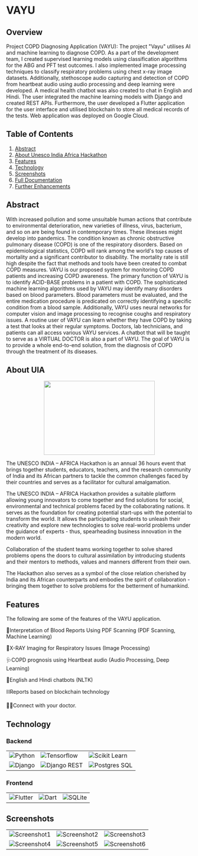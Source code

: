          
# VAYU
## Overview
Project COPD Diagnosing Application (VAYU): The project "Vayu" utilises AI and machine learning to diagnose COPD. As
a part of the development team, I created supervised learning models using classification algorithms for the ABG and PFT test
outcomes. I also implemented image processing techniques to classify respiratory problems using chest x-ray image datasets.
Additionally, stethoscope audio capturing and detection of COPD from heartbeat audio using audio processing and deep
learning were developed. A medical health chatbot was also created to chat in English and Hindi. The user integrated the
machine learning models with Django and created REST APIs. Furthermore, the user developed a Flutter application for the
user interface and utilised blockchain to store all medical records of the tests. Web application was deployed on Google Cloud.

## Table of Contents

<ol>
    <li><a href="#Abstract">Abstract</a></li>
    <li><a href="#About-UIA">About Unesco India Africa Hackathon</a></li>
    <li><a href="#Features">Features</a></li>
    <li><a href="#Technology">Technology</a></li>
    <li><a href="#Screenshots">Screenshots</a></li>
    <li><a href="#Demo-Video-Link">Full Documentation</a></li>
    <li><a href="#Further-Enhancements">Further Enhancements</a></li>
    
 </ol>
 
## Abstract

With increased pollution and some unsuitable human actions that contribute to environmental deterioration, new varieties of illness, virus, bacterium, and so on are being found in contemporary times. These illnesses might develop into pandemics. 
The condition known as chronic obstructive pulmonary disease (COPD) is one of the respiratory disorders.
Based on epidemiological statistics, COPD will rank among the world's top causes of mortality and a significant contributor to disability. 
The mortality rate is still high despite the fact that methods and tools have been created to combat COPD measures. 
VAYU is our proposed system for monitoring COPD patients and increasing COPD awareness. 
The primary function of VAYU is to identify ACID-BASE problems in a patient with COPD. 
The sophisticated machine learning algorithms used by VAYU may identify many disorders based on blood parameters. 
Blood parameters must be evaluated, and the entire medication procedure is predicated on correctly identifying a specific condition from a blood sample. 
Additionally, VAYU uses neural networks for computer vision and image processing to recognise coughs and respiratory issues.
A routine user of VAYU can learn whether they have COPD by taking a test that looks at their regular symptoms. 
Doctors, lab technicians, and patients can all access various VAYU services.
A chatbot that will be taught to serve as a VIRTUAL DOCTOR is also a part of VAYU. 
The goal of VAYU is to provide a whole end-to-end solution, from the diagnosis of COPD through the treatment of its diseases. 

## About UIA


<p align="center"><img src="https://user-images.githubusercontent.com/55245862/205508044-e43024b4-3c92-4ab9-9f6b-e3c6038205a6.jpg" height="200" width="300"></p>

The UNESCO INDIA – AFRICA Hackathon is an annual 36 hours event that brings together students, educators, teachers, and the research community of India and its African partners to tackle the common challenges faced by their countries and serves as a facilitator for cultural amalgamation.

The UNESCO INDIA – AFRICA Hackathon provides a suitable platform allowing young innovators to come together and find solutions for social, environmental and technical problems faced by the collaborating nations. It serves as the foundation for creating potential start-ups with the potential to transform the world. It allows the participating students to unleash their creativity and explore new technologies to solve real-world problems under the guidance of experts - thus, spearheading business innovation in the modern world.

Collaboration of the student teams working together to solve shared problems opens the doors to cultural assimilation by introducing students and their mentors to methods, values and manners different from their own.

The Hackathon also serves as a symbol of the close relation cherished by India and its African counterparts and embodies the spirit of collaboration - bringing them together to solve problems for the betterment of humankind.


## Features

The following are some of the features of the VAYU application.

📑Interpretation of Blood Reports Using PDF Scanning (PDF Scanning, Machine Learning)

🩻X-RAY Imaging for Respiratory Issues (Image Processing)

🩺COPD prognosis using Heartbeat audio (Audio Processing, Deep Learning)

🤖English and Hindi chatbots (NLTK)

⛓️Reports based on blockchain technology

👨‍⚕️Connect with your doctor.

## Technology

### Backend
<table>
    <tr>
        <td><img src="https://img.shields.io/badge/Python-FFD43B?style=for-the-badge&logo=python&logoColor=blue" alt="Python" /></td>
        <td><img src="https://img.shields.io/badge/TensorFlow-FF6F00?style=for-the-badge&logo=tensorflow&logoColor=white" alt="Tensorflow" /></td>
        <td><img src="https://img.shields.io/badge/scikit_learn-F7931E?style=for-the-badge&logo=scikit-learn&logoColor=white" alt="Scikit Learn" /></td>
    </tr>
    <tr>
        <td><img src="https://img.shields.io/badge/Django-092E20?style=for-the-badge&logo=django&logoColor=green" alt="Django" /></td>
        <td><img src="https://img.shields.io/badge/django%20rest-ff1709?style=for-the-badge&logo=django&logoColor=white" alt="Django REST" /></td>
        <td><img src="https://img.shields.io/badge/PostgreSQL-316192?style=for-the-badge&logo=postgresql&logoColor=white" alt="Postgres SQL" /></td>
    </tr>
</table>

### Frontend
<table>
    <tr>
        <td><img src="https://img.shields.io/badge/Flutter-02569B?style=for-the-badge&logo=flutter&logoColor=white" alt="Flutter" /></td>
        <td><img src="https://img.shields.io/badge/Dart-0175C2?style=for-the-badge&logo=dart&logoColor=white" alt="Dart" /></td>
        <td><img src="https://img.shields.io/badge/SQLite-07405E?style=for-the-badge&logo=sqlite&logoColor=white" alt="SQLite" /></td>
    </tr>
    
</table>      
         
## Screenshots
<table>
    <tr>
        <td><img src="https://user-images.githubusercontent.com/61615248/255895857-a33f898a-ff9f-40a9-ba19-bf7b68ed5f9d.jpg" alt="Screenshot1" /></td>
        <td><img src="https://user-images.githubusercontent.com/61615248/255895852-dcee6f11-1b22-44d5-ad07-d0c50adf31e9.jpg" alt="Screenshot2" /></td>
        <td><img src="https://user-images.githubusercontent.com/61615248/255895848-920278e3-ad9d-4fd2-9e00-528cc779b643.jpg" alt="Screenshot3" /></td>
    </tr>
    <tr>
        <td><img src="https://user-images.githubusercontent.com/61615248/255895840-b1ade3a4-85fa-474f-8ddc-a9a7e63e22bd.jpg" alt="Screenshot4" /></td>
        <td><img src="https://user-images.githubusercontent.com/61615248/255895831-cf20feb7-6800-46ff-b7e1-9a6ba98ff854.jpg" alt="Screenshot5" /></td>
        <td><img src="https://user-images.githubusercontent.com/61615248/255895822-1685fb02-360f-4dfc-b306-e5e1c55b7e22.jpg" alt="Screenshot6" /></td>
    </tr>
</table>
